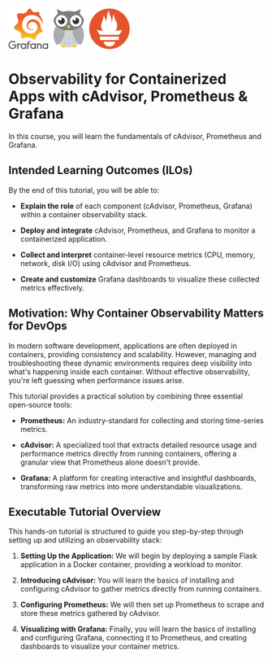 <div>
    <img src="./assets/img/grafana.png" height="80px"/>
    <img src="./assets/img/cadvisor.png" height="80px" />
    <img src="./assets/img/prometheus.png" height="80px" />
</div>

# Observability for Containerized Apps with cAdvisor, Prometheus & Grafana

In this course, you will learn the fundamentals of cAdvisor, Prometheus and Grafana.

## Intended Learning Outcomes (ILOs)

By the end of this tutorial, you will be able to:

- **Explain the role** of each component (cAdvisor, Prometheus, Grafana) within a container observability stack.

- **Deploy and integrate** cAdvisor, Prometheus, and Grafana to monitor a containerized application.

- **Collect and interpret** container-level resource metrics (CPU, memory, network, disk I/O) using cAdvisor and Prometheus.

- **Create and customize** Grafana dashboards to visualize these collected metrics effectively.

## Motivation: Why Container Observability Matters for DevOps

In modern software development, applications are often deployed in containers, providing consistency and scalability. However, managing and troubleshooting these dynamic environments requires deep visibility into what's happening inside each container. Without effective observability, you're left guessing when performance issues arise. 

This tutorial provides a practical solution by combining three essential open-source tools:

- **Prometheus:** An industry-standard for collecting and storing time-series metrics.

- **cAdvisor:** A specialized tool that extracts detailed resource usage and performance metrics directly from running containers, offering a granular view that Prometheus alone doesn't provide.

- **Grafana:** A platform for creating interactive and insightful dashboards, transforming raw metrics into more understandable visualizations.

## Executable Tutorial Overview

This hands-on tutorial is structured to guide you step-by-step through setting up and utilizing an observability stack:

1. **Setting Up the Application:** We will begin by deploying a sample Flask application in a Docker container, providing a workload to monitor.

2. **Introducing cAdvisor:** You will learn the basics of installing and configuring cAdvisor to gather metrics directly from running containers.

3. **Configuring Prometheus:** We will then set up Prometheus to scrape and store these metrics gathered by cAdvisor.

4. **Visualizing with Grafana:** Finally, you will learn the basics of installing and configuring Grafana, connecting it to Prometheus, and creating dashboards to visualize your container metrics.
